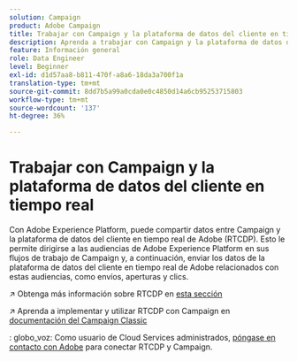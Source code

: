 ```yaml
---
solution: Campaign
product: Adobe Campaign
title: Trabajar con Campaign y la plataforma de datos del cliente en tiempo real
description: Aprenda a trabajar con Campaign y la plataforma de datos del cliente en tiempo real
feature: Información general
role: Data Engineer
level: Beginner
exl-id: d1d57aa8-b811-470f-a8a6-18da3a700f1a
translation-type: tm+mt
source-git-commit: 8dd7b5a99a0cda0e0c4850d14a6cb95253715803
workflow-type: tm+mt
source-wordcount: '137'
ht-degree: 36%

---
```


# Trabajar con Campaign y la plataforma de datos del cliente en tiempo real

Con Adobe Experience Platform, puede compartir datos entre Campaign y la plataforma de datos del cliente en tiempo real de Adobe (RTCDP). Esto le permite dirigirse a las audiencias de Adobe Experience Platform en sus flujos de trabajo de Campaign y, a continuación, enviar los datos de la plataforma de datos del cliente en tiempo real de Adobe relacionados con estas audiencias, como envíos, aperturas y clics.

:arrow_upper_right: Obtenga más información sobre RTCDP en [esta sección](https://experienceleague.adobe.com/docs/experience-platform/rtcdp/overview.html?lang=en)

:arrow_upper_right: Aprenda a implementar y utilizar RTCDP con Campaign en [documentación del Campaign Classic](https://experienceleague.adobe.com/docs/campaign-classic/using/integrating-with-adobe-experience-cloud/aep-sources-destinations/get-started-sources-destinations.html?lang=en#integrating-with-adobe-experience-cloud)

: globo_voz: Como usuario de Cloud Services administrados, [póngase en contacto con Adobe](../start/support.md#support) para conectar RTCDP y Campaign.
